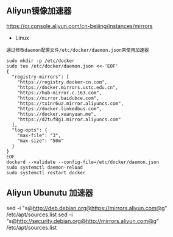 ## Aliyun镜像加速器
https://cr.console.aliyun.com/cn-beijing/instances/mirrors
- Linux
```
通过修改daemon配置文件/etc/docker/daemon.json来使用加速器

sudo mkdir -p /etc/docker
sudo tee /etc/docker/daemon.json <<-'EOF'
{
  "registry-mirrors": [
    "https://registry.docker-cn.com",
    "https://docker.mirrors.ustc.edu.cn",
    "https://hub-mirror.c.163.com",
    "https://mirror.baidubce.com",
    "https://txinr6uz.mirror.aliyuncs.com",
    "https://docker.linkedbus.com",
    "https://docker.xuanyuan.me",
    "https://d2tuf8g1.mirror.aliyuncs.com"
  ],
  "log-opts": {
    "max-file": "3",
    "max-size": "50m"
  }
}
EOF
dockerd --validate --config-file=/etc/docker/daemon.json
sudo systemctl daemon-reload
sudo systemctl restart docker
```

## Aliyun Ubunutu 加速器
sed -i "s@http://deb.debian.org@https://mirrors.aliyun.com@g" /etc/apt/sources.list
sed -i "s@http://security.debian.org@http://mirrors.aliyun.com@g" /etc/apt/sources.list